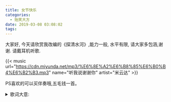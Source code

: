 ```yaml
---
title: 女节快乐
categories:
  - 贻笑大方
date: 2019-03-08 03:08:02
tags:
---
```


大家好, 今天请欣赏我改编的《探清水河》,能力一般, 水平有限, 请大家多包涵,谢谢. 请戴耳机听歌.

<!-- more -->

{{< music
url="https://cdn.miyunda.net/mp3/%E6%8E%A2%E6%B8%85%E6%B0%B4%E6%B2%B3.mp3"
name="听我说谢谢你"
artist="米云达" >}}


PS喜欢的可以买伴奏哦,五毛钱一首。

<details>
    <summary>歌词大意:</summary>
桃叶儿尖上尖
柳叶儿就遮满了天
在其位的这个x阿公
细听我来言呐
此事哎  出在了京西蓝靛厂啊
蓝靛厂火器营儿有一个松老三

提起了松老三两口子卖大烟
一辈子无有儿生了个女儿婵娟呐
小妞哎  年长一十六啊
取了个乳名儿姑娘叫大莲
姑娘叫大莲俊俏好容颜
此鲜花无人采琵琶xx无人弹呐
奴好比貂蝉思吕布 
x好比这阎婆惜 坐楼想张三

太阳落下山
秋虫儿闹声喧
日思夜想的六哥哥
来到了我的x前呐
约下了今晚这三更来相会呀
大莲我羞答答低头无话言

五更天大明爹娘他知道细情
无廉耻的这个丫头哎
败坏了我的门庭啊
今日里一定要将你打呀
皮鞭子沾凉水 
我定打不容情

大莲我无话说
被逼就跳了河
惊动了六哥哥来探清水河
亲人哎 你死都是为了我呀
大莲妹妹慢点走  等等六哥哥

秋雨下连绵 霜降那清水河
好一对xx的人 双双跳下了河
痴情的女子那多情的汉呀
编成了小曲儿来探清水河
编成了小曲儿来探清水河
</details>